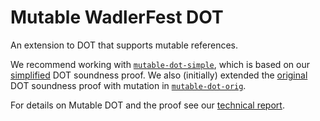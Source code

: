 # Mutable WadlerFest DOT

An extension to DOT that supports mutable references.

We recommend working with [`mutable-dot-simple`](https://github.com/amaurremi/dot-calculus/tree/master/src/mutation/mutable-dot-simple), which is based on our [simplified](https://github.com/amaurremi/dot-calculus/tree/master/src/simple-proof) DOT soundness proof.
We also (initially) extended the [original](https://github.com/samuelgruetter/dot-calculus) DOT soundness proof with mutation in [`mutable-dot-orig`](https://github.com/amaurremi/dot-calculus/blob/master/src/mutation/mutable-dot-orig.v).

For details on Mutable DOT and the proof see our [technical report](https://arxiv.org/abs/1611.07610).
